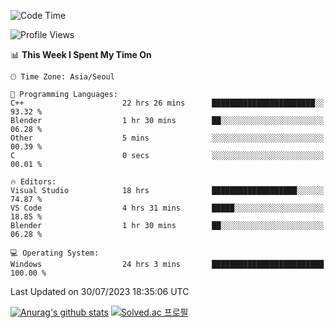 <!--START_SECTION:waka-->
![Code Time](http://img.shields.io/badge/Code%20Time-459%20hrs%2038%20mins-blue)

![Profile Views](http://img.shields.io/badge/Profile%20Views-0-blue)

📊 **This Week I Spent My Time On** 

```text
🕑︎ Time Zone: Asia/Seoul

💬 Programming Languages: 
C++                      22 hrs 26 mins      ███████████████████████░░   93.32 % 
Blender                  1 hr 30 mins        ██░░░░░░░░░░░░░░░░░░░░░░░   06.28 % 
Other                    5 mins              ░░░░░░░░░░░░░░░░░░░░░░░░░   00.39 % 
C                        0 secs              ░░░░░░░░░░░░░░░░░░░░░░░░░   00.01 % 

🔥 Editors: 
Visual Studio            18 hrs              ███████████████████░░░░░░   74.87 % 
VS Code                  4 hrs 31 mins       █████░░░░░░░░░░░░░░░░░░░░   18.85 % 
Blender                  1 hr 30 mins        ██░░░░░░░░░░░░░░░░░░░░░░░   06.28 % 

💻 Operating System: 
Windows                  24 hrs 3 mins       █████████████████████████   100.00 % 
```


 Last Updated on 30/07/2023 18:35:06 UTC
<!--END_SECTION:waka-->
[![Anurag's github stats](https://github-readme-stats.vercel.app/api?username=heosumin518)](https://github.com/anuraghazra/github-readme-stats)
[![Solved.ac
프로필](http://mazassumnida.wtf/api/v2/generate_badge?boj=heosumin)](https://solved.ac/heosumin)
